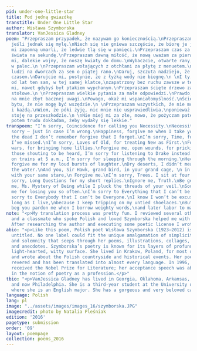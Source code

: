 ```yaml
---
pid: under-one-little-star
title: Pod jedną gwiazdką
transtitle: Under One Little Star
author: Wisława Szymborska
translator: VanJessica Gladney
poem: "Przepraszam przypadek, że nazywam go koniecznością.\nPrzepraszam konieczność,
  jeśli jednak się mylę.\nNiech się nie gniewa szczęście, że biorę je jak swoje.\nNiech
  mi zapomną umarli, że ledwie tlą się w pamięci.\nPrzepraszam czas za mnogość przeoczonego
  świata na sekundę.\nPrzepraszam dawną miłość, że nową uważam za pierwszą.\nWybaczcie
  mi, dalekie wojny, że noszę kwiaty do domu.\nWybaczcie, otwarte rany, że kłuję się
  w palec.\n \nPrzepraszam wołających z otchłani za płytę z menuetem.\nPrzepraszam
  ludzi na dworcach za sen o piątej rano.\nDaruj, szczuta nadziejo, że śmieję się
  czasem.\nDarujcie mi, pustynie, że z łyżką wody nie biegnę.\n \nI ty, jastrzębiu,
  od lat ten sam, w tej samej klatce,\nzapatrzony bez ruchu zawsze w ten sam punkt,\nodpuść
  mi, nawet gdybyś był ptakiem wypchanym.\nPrzepraszam ścięte drzewo za cztery nogi
  stołowe.\n \nPrzepraszam wielkie pytania za małe odpowiedzi.\nPrawdo, nie zwracaj
  na mnie zbyt bacznej uwagi.\nPowago, okaż mi wspaniałomyślność.\nŚcierp, tajemnico
  bytu, że nie mogę być wszędzie.\n \nPrzepraszam wszystkich, że nie mogę być każdym
  i każdą.\nWiem, że póki żyję, nic mnie nie usprawiedliwia,\nponieważ sama sobie
  stoję na przeszkodzie.\n \nNie miej mi za złe, mowo, że pożyczam patetycznych słów,\na
  potem trudu dokładam, żeby wydały się lekkie."
transpoem: "I’m sorry, Coincidence for calling you Necessity.\nNecessity, I’ll say
  sorry — just in case I’m wrong.\nHappiness, forgive me when I take you as my own.\nMay
  the dead I don’t remember forgive that I forget.\nI’m sorry, Time, for the seconds
  I’ve missed.\nI’m sorry, Loves of Old, for treating New as First.\nForgive me, way-off
  wars, for bringing home lillies.\nForgive me, open wounds, for pricking my finger.\nTo
  those shouting to be heard, I’m sorry for listening to Drake instead.\nTo those
  on trains at 5 a.m., I’m sorry for sleeping through the morning.\nHeckled Hope,
  forgive me for my loud bursts of laughter.\nDry deserts, I didn’t mean to hog all
  the water.\nAnd you, Sir Hawk, grand bird, in your grand cage, \n in your same spot,
  with your same stare,\n Forgive me.\nI’m sorry, Trees. I sit at four legged tables.\nI’m
  sorry, Long Questions for my short replies.\nIgnore me, Truth.\nBe gentle, Gravity.\nForgive
  me, Ms. Mystery of Being while I pluck the threads of your veil.\nSoul, don’t blame
  me for losing you so often.\nI’m sorry to Everything that I can’t be Everywhere.\nI’m
  sorry to Everybody that I can’t be Everyone.\nI know I won’t be excused, not as
  long as I live,\nbecause I keep tripping on my untied shoelaces.\nBut Speech, I
  beg you pardon me when I borrow weighty words,\nand later labor to make them light."
note: "<p>My translation process was pretty fun. I reviewed several other poetic translations,
  and a classmate who spoke Polish and loved Szymborska helped me with direct translations.
  After researching the author and executing some poetic license I wrote my translation.</p>"
abio: "<p>Like this poem, Polish poet Wisława Szymborska (1923–2012) is just fine
  untitled. No one label could fit the unique amalgamation of simplicity, sincerity,
  and solemnity that seeps through her poems, illustrations, collages, photographs,
  and anecdotes. Szymborska’s poetry is known for its layers of profundity under a
  light-hearted, witty surface. She lived in Krakow, Poland, for most of her life
  and wrote about the Polish countryside and historical events. Her poetry is internationally
  revered and has been translated into almost every language. In 1996, Szymborska
  received the Nobel Prize for Literature; her acceptance speech was about the irony
  in the notion of poetry as a profession.</p>"
tbio: "<p>VanJessica Gladney has lived in Georgia, Oklahoma, Arkansas, Massachusetts,
  and now Philadelphia. She is a third-year student at the University of Pennsylvania,
  where she is an English major. She has a gorgeous and very beloved cat named Prism.</p>"
language: Polish
lang: pl
image: "../assets/images/images_16/szymborska.JPG"
imagecredit: photo by Natalia Pleśniak
edition: '2016'
pagetype: submission
order: '09'
layout: poempage
collection: poems_2016
---
```

